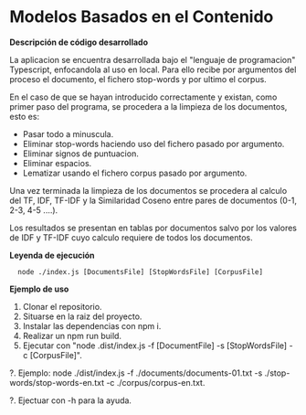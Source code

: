 # Modelos Basados en el Contenido

**Descripción de código desarrollado**

La aplicacion se encuentra desarrollada bajo el "lenguaje de programacion" Typescript, enfocandola al uso en local. Para ello recibe por argumentos del proceso el documento, el fichero stop-words y por ultimo el corpus.

En el caso de que se hayan introducido correctamente y existan, como primer paso del programa, se procedera a la limpieza de los documentos, esto es:
  - Pasar todo a minuscula.
  - Eliminar stop-words haciendo uso del fichero pasado por argumento.
  - Eliminar signos de puntuacion.
  - Eliminar espacios.
  - Lematizar usando el fichero corpus pasado por argumento.

Una vez terminada la limpieza de los documentos se procedera al calculo del TF, IDF, TF-IDF y la Similaridad Coseno entre pares de documentos (0-1, 2-3, 4-5 ....).

Los resultados se presentan en tablas por documentos salvo por los valores de IDF y TF-IDF cuyo calculo requiere de todos los documentos.

**Leyenda de ejecución**

```text
  node ./index.js [DocumentsFile] [StopWordsFile] [CorpusFile]
```

**Ejemplo de uso**

1. Clonar el repositorio.
2. Situarse en la raiz del proyecto.
3. Instalar las dependencias con npm i.
4. Realizar un npm run build.
5. Ejecutar con "node .dist/index.js -f [DocumentFile] -s [StopWordsFile] -c [CorpusFile]". 

?. Ejemplo: node ./dist/index.js -f ./documents/documents-01.txt -s ./stop-words/stop-words-en.txt -c ./corpus/corpus-en.txt.

?. Ejectuar con -h para la ayuda.

